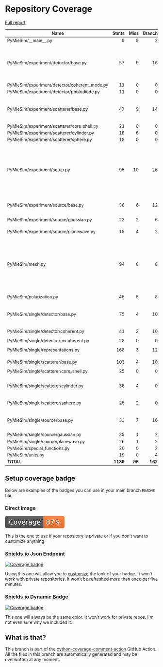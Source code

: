 # Repository Coverage

[Full report](https://htmlpreview.github.io/?https://github.com/MartinPdeS/PyMieSim/blob/python-coverage-comment-action-data/htmlcov/index.html)

| Name                                           |    Stmts |     Miss |   Branch |   BrPart |   Cover |   Missing |
|----------------------------------------------- | -------: | -------: | -------: | -------: | ------: | --------: |
| PyMieSim/\_\_main\_\_.py                       |        9 |        9 |        2 |        0 |      0% |      2-15 |
| PyMieSim/experiment/detector/base.py           |       57 |        9 |       16 |        5 |     75% |81-85, 104, 107, 127, 130, 149->152 |
| PyMieSim/experiment/detector/coherent\_mode.py |       11 |        0 |        0 |        0 |    100% |           |
| PyMieSim/experiment/detector/photodiode.py     |       11 |        0 |        0 |        0 |    100% |           |
| PyMieSim/experiment/scatterer/base.py          |       47 |        9 |       14 |        5 |     74% |47-49, 59, 87-92, 108, 113 |
| PyMieSim/experiment/scatterer/core\_shell.py   |       21 |        0 |        0 |        0 |    100% |           |
| PyMieSim/experiment/scatterer/cylinder.py      |       18 |        6 |        0 |        0 |     67% |     44-55 |
| PyMieSim/experiment/scatterer/sphere.py        |       18 |        0 |        0 |        0 |    100% |           |
| PyMieSim/experiment/setup.py                   |       95 |       10 |       26 |        6 |     85% |106, 133, 210, 236-237, 262-267, 302->306, 311 |
| PyMieSim/experiment/source/base.py             |       38 |        6 |       12 |        2 |     76% |33->36, 48-54, 69 |
| PyMieSim/experiment/source/gaussian.py         |       23 |        2 |        6 |        3 |     83% |37, 40, 47->50 |
| PyMieSim/experiment/source/planewave.py        |       15 |        4 |        2 |        0 |     65% | 32-35, 45 |
| PyMieSim/mesh.py                               |       94 |        8 |        8 |        2 |     90% |117, 129, 141, 153, 195->exit, 214->exit, 275-279 |
| PyMieSim/polarization.py                       |       45 |        5 |        8 |        1 |     85% |71, 87, 90-93 |
| PyMieSim/single/detector/base.py               |       75 |        4 |       10 |        4 |     91% |91, 102, 105, 222 |
| PyMieSim/single/detector/coherent.py           |       41 |        2 |       10 |        3 |     90% |48, 53, 65->69 |
| PyMieSim/single/detector/uncoherent.py         |       28 |        0 |        0 |        0 |    100% |           |
| PyMieSim/single/representations.py             |      168 |        3 |       12 |        1 |     98% | 58, 62-63 |
| PyMieSim/single/scatterer/base.py              |      103 |        4 |       10 |        4 |     93% |48, 51, 61, 454 |
| PyMieSim/single/scatterer/core\_shell.py       |       25 |        0 |        0 |        0 |    100% |           |
| PyMieSim/single/scatterer/cylinder.py          |       38 |        4 |        0 |        0 |     89% |157, 161, 165, 169 |
| PyMieSim/single/scatterer/sphere.py            |       26 |        2 |        0 |        0 |     92% |  135, 163 |
| PyMieSim/single/source/base.py                 |       33 |        7 |       16 |        7 |     71% |22, 25, 34, 37, 46, 49, 63 |
| PyMieSim/single/source/gaussian.py             |       35 |        1 |        2 |        1 |     95% |        41 |
| PyMieSim/single/source/planewave.py            |       26 |        1 |        2 |        1 |     93% |        37 |
| PyMieSim/special\_functions.py                 |       20 |        0 |        2 |        0 |    100% |           |
| PyMieSim/units.py                              |       19 |        0 |        4 |        0 |    100% |           |
|                                      **TOTAL** | **1139** |   **96** |  **162** |   **45** | **88%** |           |


## Setup coverage badge

Below are examples of the badges you can use in your main branch `README` file.

### Direct image

[![Coverage badge](https://raw.githubusercontent.com/MartinPdeS/PyMieSim/python-coverage-comment-action-data/badge.svg)](https://htmlpreview.github.io/?https://github.com/MartinPdeS/PyMieSim/blob/python-coverage-comment-action-data/htmlcov/index.html)

This is the one to use if your repository is private or if you don't want to customize anything.

### [Shields.io](https://shields.io) Json Endpoint

[![Coverage badge](https://img.shields.io/endpoint?url=https://raw.githubusercontent.com/MartinPdeS/PyMieSim/python-coverage-comment-action-data/endpoint.json)](https://htmlpreview.github.io/?https://github.com/MartinPdeS/PyMieSim/blob/python-coverage-comment-action-data/htmlcov/index.html)

Using this one will allow you to [customize](https://shields.io/endpoint) the look of your badge.
It won't work with private repositories. It won't be refreshed more than once per five minutes.

### [Shields.io](https://shields.io) Dynamic Badge

[![Coverage badge](https://img.shields.io/badge/dynamic/json?color=brightgreen&label=coverage&query=%24.message&url=https%3A%2F%2Fraw.githubusercontent.com%2FMartinPdeS%2FPyMieSim%2Fpython-coverage-comment-action-data%2Fendpoint.json)](https://htmlpreview.github.io/?https://github.com/MartinPdeS/PyMieSim/blob/python-coverage-comment-action-data/htmlcov/index.html)

This one will always be the same color. It won't work for private repos. I'm not even sure why we included it.

## What is that?

This branch is part of the
[python-coverage-comment-action](https://github.com/marketplace/actions/python-coverage-comment)
GitHub Action. All the files in this branch are automatically generated and may be
overwritten at any moment.